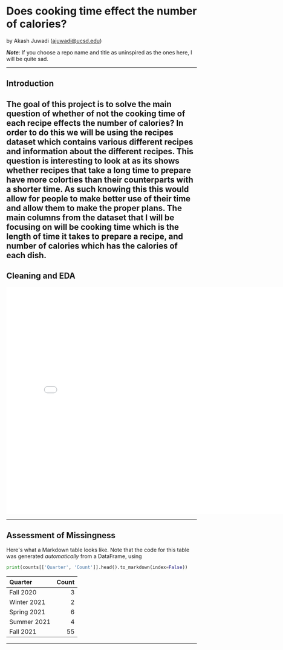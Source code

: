 # Does cooking time effect the number of calories?

by Akash Juwadi (ajuwadi@ucsd.edu)

***Note***: If you choose a repo name and title as uninspired as the ones here, I will be quite sad.

---

## Introduction

The goal of this project is to solve the main question of whether of not the cooking time of each recipe effects the number of calories?
In order to do this we will be using the recipes dataset which contains various different recipes and information about the different recipes.
This question is interesting to look at as its shows whether recipes that take a long time to prepare have more colorties than their counterparts with a shorter time. As such knowing this this would allow for people to make better use of their time and allow them to make the proper plans. 
The main columns from the dataset that I will be focusing on will be cooking time which is the length of time it takes to prepare a recipe, and number of calories which has the calories of each dish. 
---

## Cleaning and EDA

<iframe src="assets/10-80-enrollment.html" width=800 height=600 frameBorder=0></iframe>

---

## Assessment of Missingness

Here's what a Markdown table looks like. Note that the code for this table was generated _automatically_ from a DataFrame, using

```py
print(counts[['Quarter', 'Count']].head().to_markdown(index=False))
```

| Quarter     |   Count |
|:------------|--------:|
| Fall 2020   |       3 |
| Winter 2021 |       2 |
| Spring 2021 |       6 |
| Summer 2021 |       4 |
| Fall 2021   |      55 |

---